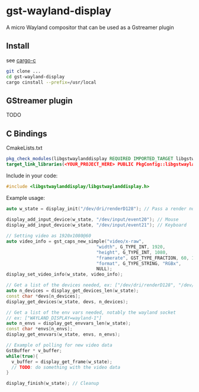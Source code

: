 # gst-wayland-display

A micro Wayland compositor that can be used as a Gstreamer plugin

## Install

see [cargo-c](https://github.com/lu-zero/cargo-c)

```bash
git clone ...
cd gst-wayland-display
cargo cinstall --prefix=/usr/local
```

## GStreamer plugin

TODO

## C Bindings

CmakeLists.txt

```cmake
pkg_check_modules(libgstwaylanddisplay REQUIRED IMPORTED_TARGET libgstwaylanddisplay)
target_link_libraries(<YOUR_PROJECT_HERE> PUBLIC PkgConfig::libgstwaylanddisplay)
```

Include in your code:

```c
#include <libgstwaylanddisplay/libgstwaylanddisplay.h>
```

Example usage:

```c++
auto w_state = display_init("/dev/dri/renderD128"); // Pass a render node
        
display_add_input_device(w_state, "/dev/input/event20"); // Mouse
display_add_input_device(w_state, "/dev/input/event21"); // Keyboard

// Setting video as 1920x1080@60
auto video_info = gst_caps_new_simple("video/x-raw",
                                  "width", G_TYPE_INT, 1920,
                                  "height", G_TYPE_INT, 1080,
                                  "framerate", GST_TYPE_FRACTION, 60, 1,
                                  "format", G_TYPE_STRING, "RGBx",
                                  NULL);
display_set_video_info(w_state, video_info);

// Get a list of the devices needed, ex: ["/dev/dri/renderD128", "/dev/dri/card0"]
auto n_devices = display_get_devices_len(w_state);
const char *devs[n_devices];
display_get_devices(w_state, devs, n_devices);

// Get a list of the env vars needed, notably the wayland socket
// ex: ["WAYLAND_DISPLAY=wayland-1"]
auto n_envs = display_get_envvars_len(w_state);
const char *envs[n_envs];
display_get_envvars(w_state, envs, n_envs);

// Example of polling for new video data
GstBuffer * v_buffer;
while(true){
  v_buffer = display_get_frame(w_state);
  // TODO: do something with the video data
}

display_finish(w_state); // Cleanup
```